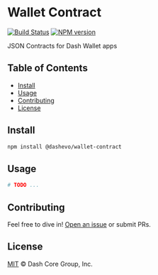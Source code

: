 # Wallet Contract

[![Build Status](https://github.com/dashpay/platform/actions/workflows/release.yml/badge.svg)](https://github.com/dashpay/platform/actions/workflows/release.yml)
[![NPM version](https://img.shields.io/npm/v/@dashevo/wallet-contract.svg?style=flat-square)](https://npmjs.org/package/@dashevo/wallet-contract)

JSON Contracts for Dash Wallet apps

## Table of Contents

- [Install](#install)
- [Usage](#usage)
- [Contributing](#contributing)
- [License](#license)

## Install

```sh
npm install @dashevo/wallet-contract
```

## Usage

```sh
# TODO ...
```

## Contributing

Feel free to dive in! [Open an issue](https://github.com/dashpay/platform/issues/new/choose) or submit PRs.

## License

[MIT](LICENSE) &copy; Dash Core Group, Inc.
